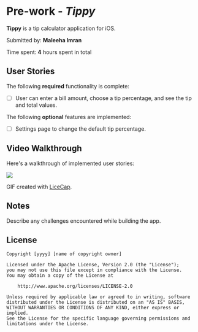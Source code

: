 # Pre-work - *Tippy*

**Tippy** is a tip calculator application for iOS.

Submitted by: **Maleeha Imran**

Time spent: **4** hours spent in total

## User Stories

The following **required** functionality is complete:

* [ ] User can enter a bill amount, choose a tip percentage, and see the tip and total values.

The following **optional** features are implemented:
* [ ] Settings page to change the default tip percentage.

## Video Walkthrough 

Here's a walkthrough of implemented user stories:

<img src='https://photos.google.com/share/AF1QipNlIbf3wUzZEnLyL1t_9q7dZPsBzlR_EXRI9Hwte-OQNHyUPwk9WhqTacMcBtP5jA/photo/AF1QipMKqZj9Cu8XBZJdikpb4qjTFmQ7ozf7jeha5HbA?key=SjNjd2s5VnN5b0JDeF9YYzVjSkdxNW1KSGpoSk5B' />

GIF created with [LiceCap](http://www.cockos.com/licecap/).

## Notes

Describe any challenges encountered while building the app.

## License

    Copyright [yyyy] [name of copyright owner]

    Licensed under the Apache License, Version 2.0 (the "License");
    you may not use this file except in compliance with the License.
    You may obtain a copy of the License at

        http://www.apache.org/licenses/LICENSE-2.0

    Unless required by applicable law or agreed to in writing, software
    distributed under the License is distributed on an "AS IS" BASIS,
    WITHOUT WARRANTIES OR CONDITIONS OF ANY KIND, either express or implied.
    See the License for the specific language governing permissions and
    limitations under the License.
